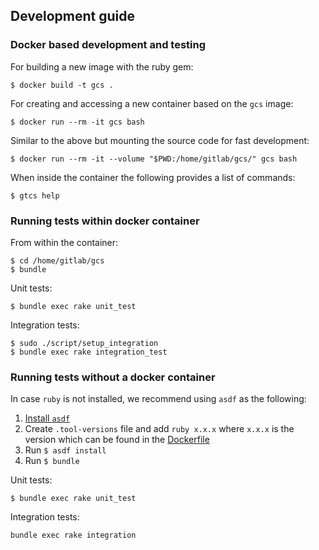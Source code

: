 ## Development guide

### Docker based development and testing

For building a new image with the ruby gem:

```
$ docker build -t gcs .
```

For creating and accessing a new container based on the `gcs` image:

```
$ docker run --rm -it gcs bash
```

Similar to the above but mounting the source code for fast development:

```
$ docker run --rm -it --volume "$PWD:/home/gitlab/gcs/" gcs bash
```

When inside the container the following provides a list of commands:

```
$ gtcs help
```

### Running tests within docker container

From within the container:
```
$ cd /home/gitlab/gcs
$ bundle
```

Unit tests:

```
$ bundle exec rake unit_test
```

Integration tests:

```
$ sudo ./script/setup_integration
$ bundle exec rake integration_test
```


### Running tests without a docker container

In case `ruby` is not installed, we recommend using `asdf` as the following:
   1. [Install `asdf`](https://asdf-vm.com/#/core-manage-asdf?id=install)
   1. Create `.tool-versions` file and add `ruby x.x.x` where `x.x.x` is the version which can be found in the [Dockerfile](../Dockerfile)
   1. Run `$ asdf install`
   1. Run `$ bundle`

Unit tests:

```
$ bundle exec rake unit_test
```

Integration tests:

```
bundle exec rake integration
```
